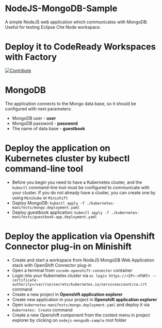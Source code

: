 # NodeJS-MongoDB-Sample
A simple NodeJS web application which communicates with MongoDB. Useful for testing Eclipse Che Node workspace.

# Deploy it to CodeReady Workspaces with Factory

[![Contribute](factory-contribute.svg)](https://codeready-openshift-workspaces.apps.cluster-kena-c899.kena-c899.example.opentlc.com/factory?url=https://github.com/blues-man/nodejs-mongodb-sample.git)

# MongoDB
The application connects to the Mongo data base, so it should be configured with next parameters:
- MongoDB user - <b>user</b>
- MongoDB password - <b>password</b>
- The name of data base - <b>guestbook</b>

# Deploy the application on Kubernetes cluster by kubectl command-line tool
- Before you begin you need to have a Kubernetes cluster, and the `kubectl` command-line tool must be configured to communicate with your cluster. If you do not already have a cluster, you can create one by using `Minikube` or `Minishift`
- Deploy MongoDB:
		`kubectl apply -f ./kubernetes-manifests/mongo.deployment.yaml`
- Deploy guestbook application:
		`kubectl apply -f ./kubernetes-manifests/guestbook-app.deployment.yaml`

#  Deploy the application via Openshift Connector plug-in on Minishift
- Create and start a workspace from NodeJS MongoDB Web Application stack with OpenShift Connector plug-in
- Open a terminal from `vscode-openshift-connector` container
- Login into your Kubernetes cluster via `oc login https://<IP>:<PORT> --certificate-authority=/var/run/secrets/kubernetes.io/serviceaccount/ca.crt` command
- Create a new project in <b>Openshift application explorer</b>
- Create new application in your project in <b>Openshift application explorer</b>
- Open `kubernetes-manifests/mongo.deployment.yaml` and deploy it via `Kubernetes: Create` command
- Create a new Openshift component from the context menu in project explorer by clicking on `nodejs-mongodb-sample` root folder
